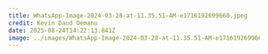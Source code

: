 ```yaml
---
title: WhatsApp-Image-2024-03-28-at-11.35.51-AM-e1716192699660.jpeg
credit: Kevin Daud Oemanu
date: 2025-08-24T14:22:13.841Z
image: ../images/WhatsApp-Image-2024-03-28-at-11.35.51-AM-e1716192699660.jpeg
---
```



